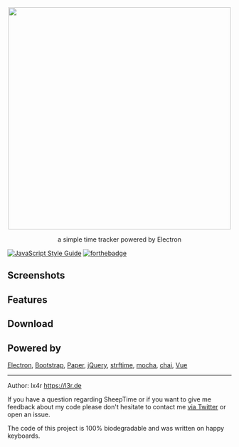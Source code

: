 <div align='center'>
  <img width='500px' src='http://files.l3r.de/SheepTime_Banner.png'>
</div>

<p align='center'>
  a simple time tracker powered by Electron
</p>

[![JavaScript Style Guide](https://img.shields.io/badge/code%20style-standard-brightgreen.svg)](http://standardjs.com/) [![forthebadge](http://forthebadge.com/images/badges/built-with-love.svg)](http://forthebadge.com)

## Screenshots

## Features

## Download


## Powered by
[Electron](http://electron.atom.io), [Bootstrap](http://getbootstrap.com), [Paper](http://bootswatch.com/paper/), [jQuery](http://jquery.com), [strftime](https://github.com/samsonjs/strftime), [mocha](https://mochajs.org), [chai](http://chaijs.com), [Vue](http://vuejs.org/)

----
Author: lx4r <https://l3r.de>

If you have a question regarding SheepTime or if you want to give me feedback about my code please don't hesitate to contact me [via Twitter](https://twitter.com/lx4r) or open an issue.

The code of this project is 100% biodegradable and was written on happy keyboards.
